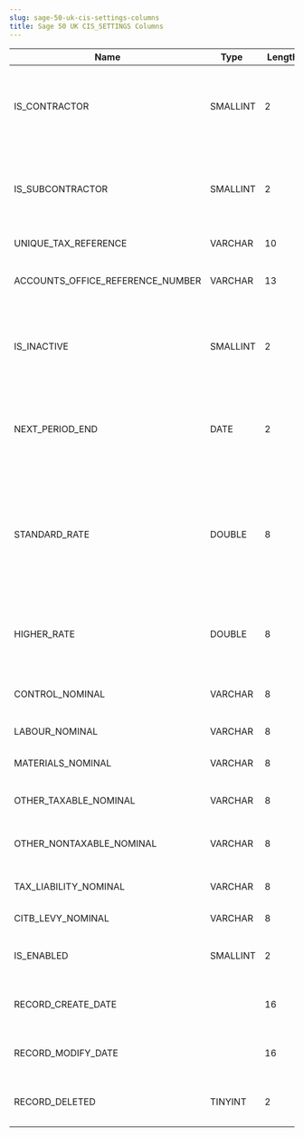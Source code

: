 ```yaml
---
slug: sage-50-uk-cis-settings-columns
title: Sage 50 UK CIS_SETTINGS Columns
---
```

| Name | Type  |  Length | Precision  |  Notes  | Example |
| --- | --- | --- | --- | --- | --- |
| IS_CONTRACTOR | SMALLINT | 2 | 5 | Is the current company a contractor in the Construction Industry Scheme? | 0 |
| IS_SUBCONTRACTOR | SMALLINT | 2 | 5 | Is the current company a subcontractor in the Construction Industry Scheme? | 0 |
| UNIQUE_TAX_REFERENCE | VARCHAR | 10 | 10 | Unique Tax Reference |  |
| ACCOUNTS_OFFICE_REFERENCE_NUMBER | VARCHAR | 13 | 13 | Accounts office reference number |  |
| IS_INACTIVE | SMALLINT | 2 | 5 | The user has declared in an earlier monthly return that they will be inactive in CIS for 6 months | 0 |
| NEXT_PERIOD_END | DATE | 2 | 10 | The day ending the next period in which we're due to submit a monthly return. |  |
| STANDARD_RATE | DOUBLE | 8 | 15 | The higher rate of tax deductions, used for registered subcontractors whose tax record isn't good enough to qualify for gross pa | 20 |
| HIGHER_RATE | DOUBLE | 8 | 15 | The higher rate of tax deductions, used for unregistered subcontractors | 30 |
| CONTROL_NOMINAL | VARCHAR | 8 | 8 | Default nominal used to handle PC postings |  |
| LABOUR_NOMINAL | VARCHAR | 8 | 8 | Nominal for labour charges |  |
| MATERIALS_NOMINAL | VARCHAR | 8 | 8 | Nominal for material charges |  |
| OTHER_TAXABLE_NOMINAL | VARCHAR | 8 | 8 | Nominal for other taxable transactions |  |
| OTHER_NONTAXABLE_NOMINAL | VARCHAR | 8 | 8 | Nominal for other non-taxable transactions |  |
| TAX_LIABILITY_NOMINAL | VARCHAR | 8 | 8 | Nominal for tax liability charges |  |
| CITB_LEVY_NOMINAL | VARCHAR | 8 | 8 | Nominal for CITB Levy |  |
| IS_ENABLED | SMALLINT | 2 | 5 | Is CIS Info enabled in the current company? | 0 |
| RECORD_CREATE_DATE |  | 16 | 0 | Date and time when the record was created. | 27/04/2010 17:16:58 |
| RECORD_MODIFY_DATE |  | 16 | 0 | Date and time when the record was modified. | 04/08/2017 14:18:49 |
| RECORD_DELETED | TINYINT | 2 | 3 | Flag denoting if the record has been deleted or not. | 0 |
